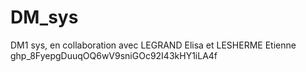# DM_sys
DM1 sys, en collaboration avec LEGRAND Elisa et LESHERME Etienne
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